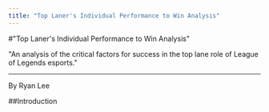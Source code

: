 ```yaml
---
title: "Top Laner's Individual Performance to Win Analysis"
---
```


#"Top Laner's Individual Performance to Win Analysis"

"An analysis of the critical factors for success in the top lane role of League of Legends esports."   

---

By Ryan Lee

##Introduction

